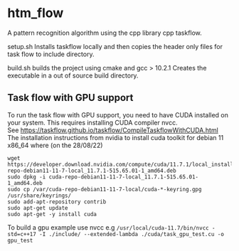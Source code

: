 # htm_flow
A pattern recognition algorithm using the cpp library cpp taskflow. 

setup.sh
Installs taskflow locally and then copies the header only files for task flow to include directory.

build.sh
builds the project using cmake and gcc > 10.2.1
Creates the executable in a out of source build directory.

## Task flow with GPU support
To run the task flow with GPU support, you need to have CUDA installed on your system.
This requires installing CUDA compiler nvcc.   
See https://taskflow.github.io/taskflow/CompileTaskflowWithCUDA.html  
The installation instructions from nvidia to install cuda toolkit for debian 11 x86_64 where (on the 28/08/22) 
```
wget https://developer.download.nvidia.com/compute/cuda/11.7.1/local_installers/cuda-repo-debian11-11-7-local_11.7.1-515.65.01-1_amd64.deb
sudo dpkg -i cuda-repo-debian11-11-7-local_11.7.1-515.65.01-1_amd64.deb
sudo cp /var/cuda-repo-debian11-11-7-local/cuda-*-keyring.gpg /usr/share/keyrings/
sudo add-apt-repository contrib
sudo apt-get update
sudo apt-get -y install cuda
```

To build a gpu example use nvcc e.g
`/usr/local/cuda-11.7/bin/nvcc -std=c++17 -I ./include/ --extended-lambda ./cuda/task_gpu_test.cu -o gpu_test`


